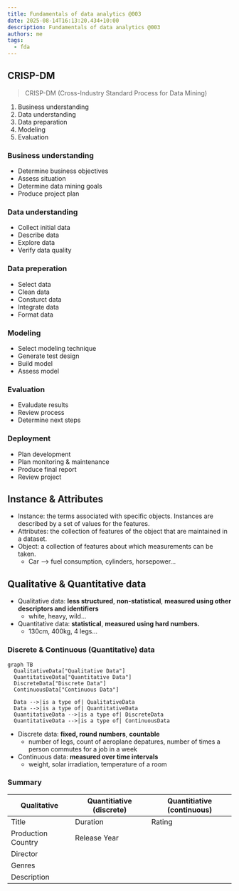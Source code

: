 ```yaml
---
title: Fundamentals of data analytics @003
date: 2025-08-14T16:13:20.434+10:00
description: Fundamentals of data analytics @003
authors: me
tags:
  - fda
---
```



## CRISP-DM

> CRISP-DM (Cross-Industry Standard Process for Data Mining)

1. Business understanding
2. Data understanding
3. Data preparation
4. Modeling
5. Evaluation

### Business understanding

- Determine business objectives
- Assess situation
- Determine data mining goals
- Produce project plan

### Data understanding

- Collect initial data
- Describe data
- Explore data
- Verify data quality

### Data preperation

- Select data
- Clean data
- Consturct data
- Integrate data
- Format data

### Modeling

- Select modeling technique
- Generate test design
- Build model
- Assess model

### Evaluation

- Evaludate results
- Review process
- Determine next steps

### Deployment

- Plan development
- Plan monitoring & maintenance
- Produce final report
- Review project

## Instance & Attributes

- Instance: the terms associated with specific objects. Instances are described by a set of values for the features.
- Attributes: the collection of features of the object that are maintained in a dataset.
- Object: a collection of features about which measurements can be taken.
  - Car --> fuel consumption, cylinders, horsepower...

## Qualitative & Quantitative data

- Qualitative data: **less structured**, **non-statistical**, **measured using other descriptors and identifiers**
  - white, heavy, wild...
- Quantitative data: **statistical**, **measured using hard numbers.**
  - 130cm, 400kg, 4 legs...

### Discrete & Continuous (Quantitative) data

```mermaid
graph TB
  QualitativeData["Qualitative Data"]
  QuantitativeData["Quantitative Data"]
  DiscreteData["Discrete Data"]
  ContinuousData["Continuous Data"]

  Data -->|is a type of| QualitativeData
  Data -->|is a type of| QuantitativeData
  QuantitativeData -->|is a type of| DiscreteData
  QuantitativeData -->|is a type of| ContinuousData
```

- Discrete data: **fixed, round numbers**, **countable**
  - number of legs, count of aeroplane depatures, number of times a person commutes for a job in a week
- Continuous data: **measured over time intervals**
  - weight, solar irradiation, temperature of a room

### Summary

| Qualitative | Quantitiative (discrete) | Quantitiative (continuous) |
| --- | --- | --- |
| Title | Duration | Rating |
| Production Country | Release Year | |
| Director | | |
| Genres | | |
| Description | | |
